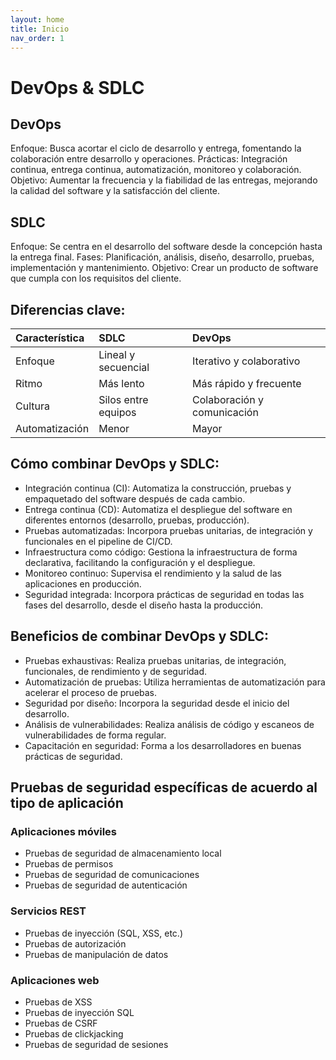 ```yaml
---
layout: home
title: Inicio
nav_order: 1
---
```

# DevOps & SDLC

## DevOps
Enfoque: Busca acortar el ciclo de desarrollo y entrega, fomentando la colaboración entre desarrollo y operaciones.
Prácticas: Integración continua, entrega continua, automatización, monitoreo y colaboración.
Objetivo: Aumentar la frecuencia y la fiabilidad de las entregas, mejorando la calidad del software y la satisfacción del cliente.

## SDLC
Enfoque: Se centra en el desarrollo del software desde la concepción hasta la entrega final.
Fases: Planificación, análisis, diseño, desarrollo, pruebas, implementación y mantenimiento.
Objetivo: Crear un producto de software que cumpla con los requisitos del cliente.

## Diferencias clave:

| Característica        | SDLC                    | DevOps                        |
|:----------------------|:------------------------|:------------------------------|
| Enfoque               | Lineal y secuencial     | Iterativo y colaborativo      |
| Ritmo                 | Más lento               | Más rápido y frecuente        |
| Cultura               | Silos entre equipos     | Colaboración y comunicación   |
| Automatización        | Menor                   | Mayor                         |


## Cómo combinar DevOps y SDLC:

- Integración continua (CI): Automatiza la construcción, pruebas y empaquetado del software después de cada cambio.
- Entrega continua (CD): Automatiza el despliegue del software en diferentes entornos (desarrollo, pruebas, producción).
- Pruebas automatizadas: Incorpora pruebas unitarias, de integración y funcionales en el pipeline de CI/CD.
- Infraestructura como código: Gestiona la infraestructura de forma declarativa, facilitando la configuración y el despliegue.
- Monitoreo continuo: Supervisa el rendimiento y la salud de las aplicaciones en producción.
- Seguridad integrada: Incorpora prácticas de seguridad en todas las fases del desarrollo, desde el diseño hasta la producción.

## Beneficios de combinar DevOps y SDLC:
- Pruebas exhaustivas: Realiza pruebas unitarias, de integración, funcionales, de rendimiento y de seguridad.
- Automatización de pruebas: Utiliza herramientas de automatización para acelerar el proceso de pruebas.
- Seguridad por diseño: Incorpora la seguridad desde el inicio del desarrollo.
- Análisis de vulnerabilidades: Realiza análisis de código y escaneos de vulnerabilidades de forma regular.
- Capacitación en seguridad: Forma a los desarrolladores en buenas prácticas de seguridad.


## Pruebas de seguridad específicas de acuerdo al tipo de aplicación

### Aplicaciones móviles
- Pruebas de seguridad de almacenamiento local
- Pruebas de permisos
- Pruebas de seguridad de comunicaciones
- Pruebas de seguridad de autenticación

### Servicios REST
- Pruebas de inyección (SQL, XSS, etc.)
- Pruebas de autorización
- Pruebas de manipulación de datos

### Aplicaciones web
- Pruebas de XSS
- Pruebas de inyección SQL
- Pruebas de CSRF
- Pruebas de clickjacking
- Pruebas de seguridad de sesiones

